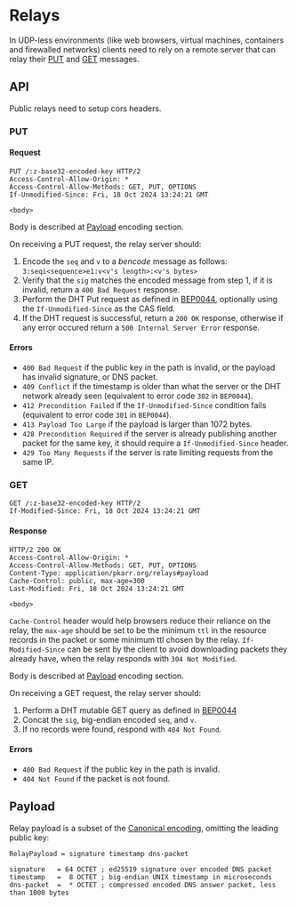 # Relays

In UDP-less environments (like web browsers, virtual machines, containers and firewalled networks) clients need to rely on a remote server that can relay their [PUT](#PUT) and [GET](#GET) messages. 

## API

Public relays need to setup cors headers.

### PUT 

#### Request

```
PUT /:z-base32-encoded-key HTTP/2
Access-Control-Allow-Origin: *
Access-Control-Allow-Methods: GET, PUT, OPTIONS
If-Unmodified-Since: Fri, 18 Oct 2024 13:24:21 GMT

<body>
```

Body is described at [Payload](#Payload) encoding section.

On receiving a PUT request, the relay server should:
1. Encode the `seq` and `v` to a *bencode* message as follows: `3:seqi<sequence>e1:v<v's length>:<v's bytes>`
2. Verify that the `sig` matches the encoded message from step 1, if it is invalid, return a `400 Bad Request` response.
3. Perform the DHT Put request as defined in [BEP0044](https://www.bittorrent.org/beps/bep_0044.html), optionally using the `If-Unmodified-Since` as the CAS field.
4. If the DHT request is successful, return a `200 OK` response, otherwise if any error occured return a `500 Internal Server Error` response.

#### Errors

- `400 Bad Request` if the public key in the path is invalid, or the payload has invalid signature, or DNS packet.
- `409 Conflict` if the timestamp is older than what the server or the DHT network already seen (equivalent to error code `302` in `BEP0044`).
- `412 Precondition Failed` if the `If-Unmodified-Since` condition fails (equivalent to error code `301` in `BEP0044`).
- `413 Payload Too Large` if the payload is larger than 1072 bytes.
- `428 Precondition Required` if the server is already publishing another packet for the same key, it should require a `If-Unmodified-Since` header.
- `429 Too Many Requests` if the server is rate limiting requests from the same IP.

### GET

```
GET /:z-base32-encoded-key HTTP/2
If-Modified-Since: Fri, 18 Oct 2024 13:24:21 GMT
```

#### Response

```
HTTP/2 200 OK
Access-Control-Allow-Origin: *
Access-Control-Allow-Methods: GET, PUT, OPTIONS
Content-Type: application/pkarr.org/relays#payload
Cache-Control: public, max-age=300
Last-Modified: Fri, 18 Oct 2024 13:24:21 GMT

<body>
```

`Cache-Control` header would help browsers reduce their reliance on the relay, the `max-age` should be set to be the minimum `ttl` in the resource records in the packet or some minimum ttl chosen by the relay.
`If-Modified-Since` can be sent by the client to avoid downloading packets they already have, when the relay responds with `304 Not Modified`.

Body is described at [Payload](#Payload) encoding section.

On receiving a GET request, the relay server should:
1. Perform a DHT mutable GET query as defined in [BEP0044](https://www.bittorrent.org/beps/bep_0044.html)
2. Concat the `sig`, big-endian encoded `seq`, and `v`.
3. If no records were found, respond with `404 Not Found`. 

#### Errors

- `400 Bad Request` if the public key in the path is invalid.
- `404 Not Found` if the packet is not found.

## Payload

Relay payload is a subset of the [Canonical encoding](./base.md#Encoding), omitting the leading public key:

```abnf
RelayPayload = signature timestamp dns-packet

signature   = 64 OCTET ; ed25519 signature over encoded DNS packet
timestamp   =  8 OCTET ; big-endian UNIX timestamp in microseconds
dns-packet  =  * OCTET ; compressed encoded DNS answer packet, less than 1000 bytes
```
